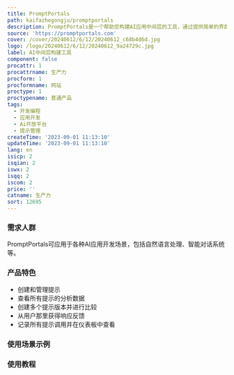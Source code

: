```yaml
---
title: PromptPortals
path: kaifazhegongju/promptportals
description: PromptPortals是一个帮助您构建AI应用中间层的工具，通过提供简单的界面来创建和管理您的OpenAI API调用的提示。
source: 'https://promptportals.com'
cover: /cover/20240612/6/12/20240612_c68b4d6d.jpg
logo: /logo/20240612/6/12/20240612_9a24729c.jpg
label: AI中间层构建工具
component: false
procattr: 1
procattrname: 生产力
procform: 1
procformname: 网站
proctype: 1
proctypename: 普通产品
tags:
  - 开发编程
  - 应用开发
  - Ai开放平台
  - 提示管理
createTime: '2023-09-01 11:13:10'
updateTime: '2023-09-01 11:13:10'
lang: en
isicp: 2
isqian: 2
iswx: 2
isqq: 2
iscom: 2
price: ''
catname: 生产力
sort: 12695
---
```




### 需求人群
PromptPortals可应用于各种AI应用开发场景，包括自然语言处理、智能对话系统等。

### 产品特色
- 创建和管理提示
- 查看所有提示的分析数据
- 创建多个提示版本并进行比较
- 从用户那里获得响应反馈
- 记录所有提示调用并在仪表板中查看

### 使用场景示例


### 使用教程


  
